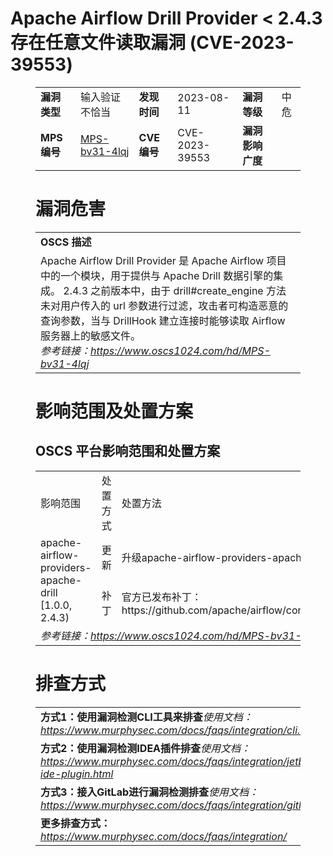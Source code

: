 # Apache Airflow Drill Provider < 2.4.3 存在任意文件读取漏洞 (CVE-2023-39553)
<figure class="wp-block-table">
    <table>
        <tbody>
        <tr>
            <td><strong>漏洞类型</strong></td>
            <td>输入验证不恰当</td>
            <td><strong>发现时间</strong></td>
            <td>2023-08-11</td>
            <td><strong>漏洞等级</strong></td>
            <td>中危</td>
        </tr>
        <tr>
            <td><strong>MPS编号</strong></td>
            <td><a href="https://www.oscs1024.com/hd/MPS-bv31-4lqj">MPS-bv31-4lqj</a></td>
            <td><strong>CVE编号</strong></td>
            <td>CVE-2023-39553</td>
            <td><strong>漏洞影响广度</strong></td>
            <td></td>
        </tr>
        </tbody>
    </table>
</figure>


<figure class="wp-block-table">
    <h1 class="wp-block-heading">漏洞危害</h1>
    <table>
        <tbody>
        <tr>
            <td><strong>OSCS 描述</strong></td>
        </tr>
        <tr>
            <td>Apache Airflow Drill Provider 是 Apache Airflow 项目中的一个模块，用于提供与 Apache Drill 数据引擎的集成。
2.4.3 之前版本中，由于 drill#create_engine 方法未对用户传入的 url 参数进行过滤，攻击者可构造恶意的查询参数，当与 DrillHook 建立连接时能够读取 Airflow 服务器上的敏感文件。<br><em>参考链接：<a
                    href="https://www.oscs1024.com/hd/MPS-bv31-4lqj">https://www.oscs1024.com/hd/MPS-bv31-4lqj</a></em>
            </td>
        </tr>
        </tbody>
    </table>
</figure>


<figure class="wp-block-table alignleft">
    <h1 class="wp-block-heading">影响范围及处置方案</h1>
    <h2 class="wp-block-heading"><strong>OSCS</strong> <strong>平台影响范围和处置方案</strong></h2>
    <table>
        <tbody>
        <tr>
            <td>影响范围</td>
            <td>处置方式</td>
            <td>处置方法</td>
        </tr>
        <tr><td rowspan="2">apache-airflow-providers-apache-drill [1.0.0, 2.4.3)</td><td>更新</td><td>升级apache-airflow-providers-apache-drill到 2.4.3 或更高版本</td></tr><tr><td>补丁</td><td>官方已发布补丁：https://github.com/apache/airflow/commit/fa2a54547d05258a98b253fbcb7ab8cd5049fc37</td></tr>
        <tr>
            <td colspan="3"><em>参考链接：</em><em><a
                    href="https://www.oscs1024.com/hd/MPS-bv31-4lqj">https://www.oscs1024.com/hd/MPS-bv31-4lqj</a></em></td>
        </tr>
        </tbody>
    </table>
</figure>


<figure class="wp-block-table">
    <h1 class="wp-block-heading">排查方式</h1>
    <table>
        <tbody>
        <tr>
            <td><strong>方式1：使用漏洞检测CLI工具来排查</strong><em>使用文档：<a
                    href="https://www.murphysec.com/docs/faqs/integration/cli.html">https://www.murphysec.com/docs/faqs/integration/cli.html</a></em>
            </td>
        </tr>
        <tr>
            <td><strong>方式2：使用漏洞检测IDEA插件排查</strong><em>使用文档：<a
                    href="https://www.murphysec.com/docs/faqs/integration/jetbrains-ide-plugin.html">https://www.murphysec.com/docs/faqs/integration/jetbrains-ide-plugin.html</a></em>
            </td>
        </tr>
        <tr>
            <td><strong>方式3：接入GitLab进行漏洞检测排查</strong><em>使用文档：<a
                    href="https://www.murphysec.com/docs/faqs/integration/gitlab.html">https://www.murphysec.com/docs/faqs/integration/gitlab.html</a></em>
            </td>
        </tr>
        <tr>
            <td><strong>更多排查方式：</strong><em><a
                    href="https://www.murphysec.com/docs/faqs/integration/">https://www.murphysec.com/docs/faqs/integration/</a></em>
            </td>
        </tr>
        </tbody>
    </table>
</figure>